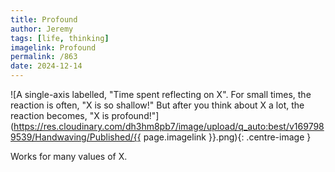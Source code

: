```yaml
---
title: Profound
author: Jeremy
tags: [life, thinking]
imagelink: Profound
permalink: /863
date: 2024-12-14
---
```


![A single-axis labelled, "Time spent reflecting on X". For small times, the reaction is often, "X is so shallow!" But after you think about X a lot, the reaction becomes, "X is profound!"](https://res.cloudinary.com/dh3hm8pb7/image/upload/q_auto:best/v1697989539/Handwaving/Published/{{ page.imagelink }}.png){: .centre-image }

Works for many values of X.
